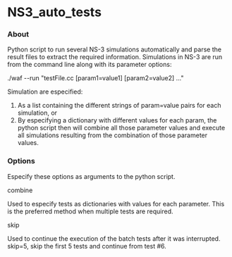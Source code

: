 # NS3_auto_tests
### About
Python script to run several NS-3 simulations automatically and parse the result files to extract the required information.
Simulations in NS-3 are run from the command line along with its parameter options:

./waf --run "testFile.cc [param1=value1] [param2=value2] ..."

Simulation are especified:
1. As a list containing the different strings of param=value pairs for each simulation, or
2. By especifying a dictionary with different values for each param, the python script then will combine all those parameter values and execute all simulations resulting from the combination of those parameter values.

### Options
Especify these options as arguments to the python script.

combine

Used to especify tests as dictionaries with values for each parameter. This is the preferred method when multiple tests are required.

skip

Used to continue the execution of the batch tests after it was interrupted.
skip=5, skip the first 5 tests and continue from test #6.
